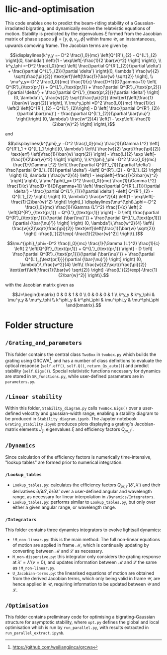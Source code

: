 # Ilic-and-optimisation

This code enables one to predict the beam-riding stability of a Gaussian-irradiated bigrating, and dynamically evolve the relatvistic equations of motion. Stability is predicted by the eigenvalues $\xi$ formed from the Jacobian matrix of phase space $\vec{x}=[y,\phi,v_y,\dot{\phi}]$ within frame $\mathcal{U}$, an instantaneous, upwards comoving frame. The Jacobian terms are given by: 

```math
\displaylines{k^y_y =- D^2 \frac{I_0}{mc} \left[Q^{R'}_{2} - Q^{L'}_{2} \right](0, \lambda') \left\{1 - \exp\left[-\frac{1}{2 \bar{w}^2} \right] \right\}, \\
    k^y_\phi =-D^2 \frac{I_0}{mc} \left[ \frac{\partial Q^{R'}_{2}}{\partial \delta'} + \frac{\partial Q^{L'}_{2}}{\partial \delta'} \right](0, \lambda') \frac{w}{2} \sqrt{\frac{\pi}{2}} \text{erf}\left[\frac{1}{\bar{w} \sqrt{2}}  \right], \\
    \mu^y_y=-D^2 \frac{I_0}{mc} \frac{1}{c} \frac{D+1}{D(\gamma+1)} \left[ Q^{R'}_{\text{pr,1}} + Q^{L'}_{\text{pr,1}} + \frac{\partial Q^{R'}_{\text{pr,2}}}{\partial \delta'} + \frac{\partial Q^{L'}_{\text{pr,2}}}{\partial \delta'} \right](0, \lambda') \, \frac{w}{2} \sqrt{\frac{\pi}{2}} \text{erf}\left[\frac{1}{\bar{w} \sqrt{2}} \right],  \\
    \mu^y_\phi =D^2 \frac{I_0}{mc} \frac{1}{c} \left(2 \left[Q^{R'}_{2} - Q^{L'}_{2}\right] - D \left[ \frac{\partial  Q^{R'}_{2}}{\partial \bar{\nu}'} - \frac{\partial  Q^{L'}_{2}}{\partial \bar{\nu}'} \right]\right) (0, \lambda') \frac{w^2}{4} \left(1 - \exp\left[-\frac{1}{2\bar{w}^2} \right] \right),}
```
and 
```math
\displaylines{k^{\phi}_y =D^2 \frac{I_0}{mc} \frac{1}{\Gamma L^2} \left[ Q^{R'}_1 + Q^{L'}_1 \right](0, \lambda') \left\{ \frac{w}{2} \sqrt{\frac{\pi}{2}} \text{erf} \left[\frac{1}{\bar{w} \sqrt{2}} \right] - \frac{L}{2}  \exp \left[-\frac{1}{2\bar{w}^2} \right] \right\}, \\
    k^{\phi}_\phi =D^2 \frac{I_0}{mc} \frac{1}{\Gamma L^2} \left( \frac{\partial Q^{R'}_{1}}{\partial \delta'} - \frac{\partial Q^{L'}_{1}}{\partial \delta'} -\left[ Q^{R'}_{2} - Q^{L'}_{2} \right] \right) (0, \lambda') \frac{w^2}{4} \left(1 - \exp\left[-\frac{1}{2\bar{w}^2} \right]  \right), \\
    \mu^{\phi}_y= D^2 \frac{I_0}{mc} \frac{1}{\Gamma L^2} \frac{1}{c} \frac{D+1}{D(\gamma+1)} \left( \frac{\partial Q^{R'}_{1}}{\partial \delta'} - \frac{\partial Q^{L'}_{1}}{\partial \delta'} -\left[ Q^{R'}_{2} - Q^{L'}_{2} \right] \right) (0, \lambda') \frac{w^2}{4} \left(1 - \exp\left[-\frac{1}{2\bar{w}^2} \right]  \right),}
\displaylines{\mu^{\phi}_\phi=-D^2 \frac{I_0}{mc} \frac{1}{\Gamma {L'}^2} \frac{1}{c} \left( 2 \left[Q^{R'}_{\text{pr,1}} + Q^{L'}_{\text{pr,1}} \right] - D \left[ \frac{\partial  Q^{R'}_{\text{pr,1}}}{\partial {\bar{\nu}'}} + \frac{\partial  Q^{L'}_{\text{pr,1}}}{\partial {\bar{\nu}'}} \right] \right) (0, \lambda')\,\frac{w^2}{4} \left\{ \frac{w}{2}\sqrt{\frac{\pi}{2}}  \text{erf}\left[\frac{1}{\bar{w} \sqrt{2}} \right] -\frac{L'}{2}\exp[-\frac{1}{2\bar{w}^2}] \right\}.}
```
```math
\mu^{\phi}_\phi=-D^2 \frac{I_0}{mc} \frac{1}{\Gamma {L'}^2} \frac{1}{c} \left( 2 \left[Q^{R'}_{\text{pr,1}} + Q^{L'}_{\text{pr,1}} \right] - D \left[ \frac{\partial  Q^{R'}_{\text{pr,1}}}{\partial {\bar{\nu}'}} + \frac{\partial  Q^{L'}_{\text{pr,1}}}{\partial {\bar{\nu}'}} \right] \right) (0, \lambda')\,\frac{w^2}{4} \left\{ \frac{w}{2}\sqrt{\frac{\pi}{2}}  \text{erf}\left[\frac{1}{\bar{w} \sqrt{2}} \right] -\frac{L'}{2}\exp[-\frac{1}{2\bar{w}^2}] \right\}.
```



with the Jacobian matrix given as 
```math
J=\begin{bmatrix}
    0 & 0 & 1 & 0 \\
    0 & 0 & 0 & 1 \\
    k^y_y & k^y_\phi & \mu^y_y & \mu^y_\phi \\
    k^\phi_y & k^\phi_\phi & \mu^\phi_y & \mu^\phi_\phi 
\end{bmatrix}.
```

# Folder structure

## `/Grating_and_parameters`
This folder contains the central class ``TwoBox`` in ``twobox.py`` which builds the grating using GRCWA[^1], and has a number of class definitions to evaluate the optical response (``self.eff()``, ``self.Q()``, ``return_Qs_auto()``) and predict stability (``self.Eigs()``). Special relativistic functions necessary for dynamics are stored in ``SR_functions.py``, while user-defined parameters are in ``parameters.py``. 

## ``/Linear stability``
Within this folder, ``Stability_diagram.py`` calls ``TwoBox.Eigs()`` over a user-defined veloctity and gaussian-width range, enabling a stability diagram to be produced in ``Stability_diagram.ipynb``. The Jupyter notebook ``Grating_stability.ipynb`` produces plots displaying a grating's Jacobian-matrix elements $J_{ij}$, eigenvalues $\xi$ and efficiency factors $Q_{pr,j'}'$.

## ``/Dynamics``
Since calculation of the efficiency factors is numerically time-intensive, "lookup tables" are formed prior to numerical integration.

### ``/Lookup_tables``
- `Lookup_tables.py`: calculates the efficiency factors $Q_{pr,j'}'(\delta',\lambda')$ and their derivatives $\partial / \partial \delta', \partial / \partial \lambda'$ over a user-defined angular and wavelength range, as necessary for linear interpolation in ``/Dynamics/Integrators``.
- `Lookup_tables.py`: performs similar to `Lookup_tables.py`, but only over either a given angular range, or wavelength range.

### ``/Integrators``
This folder contains three dynamics integrators to evolve lightsail dynamics:
- `!M_non-linear.py`: this is the main method. The full non-linear equations of motion are applied in frame $\mathcal{M}$, which is continually updating by converting between $\mathcal{M}$ and $\mathcal{L}$ as necessary.
- `M_non-dispersive.py`: this integrator only considers the grating response at $\lambda'=\lambda'(v=0)$, and updates information between $\mathcal{M}$ and $\mathcal{L}$ the same as `!M_non-linear.py`.
- `U_Jacobian-terms.py`: the linearised equations of motion are obtained from the derived Jacobian terms, which only being valid in frame $\mathcal{U}$, are hence applied in $\mathcal{U}$, requiring information to be updated between $\mathcal{U}$ and $\mathcal{L}$.

## ``/Optimisation``
This folder contains preliminary code for optimising a bigrating-Gaussian structure for asymptotic stability, where `opt.py` defines the global and local optimisation which is run by `run_parallel.py`, with results extracted in `run_parallel_extract.ipynb`.

[^1]: https://github.com/weiliangjinca/grcwa
